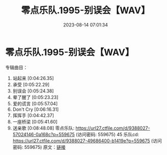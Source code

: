 ﻿---
title: 零点乐队.1995-别误会【WAV】
date: 2023-08-14 07:01:34
categories: WAV车载音乐、镜像
tags: 华语中文
---
# 零点乐队.1995-别误会【WAV】

专辑曲目：
01. 站起来 [0:04:26.35]
02. 承受 [0:05:22.29]
03. 别误会 [0:05:24.38]
04. 晕了醒了 [0:05:23.23]
05. 爱的谎言 [0:05:57.04]
06. Don't Cry [0:06:16.31]
07. 挥挥手 [0:04:42.37]
08. 一座桥梁 [0:05:41.60]
09. 送亲歌 [0:08:48.08]
零点乐队: https://url27.ctfile.com/d/9388027-57024146-0a168c?p=559675
(访问密码: 559675)
45 乐队cd: https://url27.ctfile.com/d/9388027-49686400-b1419e?p=559675
(访问密码: 559675)
原文：[链接](https://blog.sina.com.cn/s/blog_1647c7e7601031339.html)
